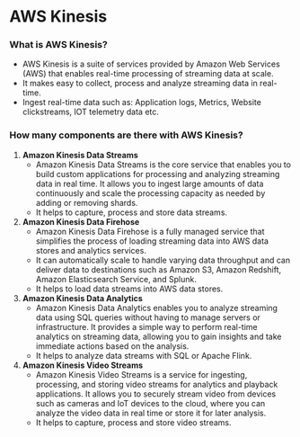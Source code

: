 # AWS Kinesis

### What is AWS Kinesis?
- AWS Kinesis is a suite of services provided by Amazon Web Services (AWS) that enables real-time processing of streaming data at scale.
- It makes easy to collect, process and analyze streaming data in real-time.
- Ingest real-time data such as: Application logs, Metrics, Website clickstreams, IOT telemetry data etc.

### How many components are there with AWS Kinesis?
1.  **Amazon Kinesis Data Streams**
	- Amazon Kinesis Data Streams is the core service that enables you to build custom applications for processing and analyzing streaming data in real time. It allows you to ingest large amounts of data continuously and scale the processing capacity as needed by adding or removing shards.
	- It helps to capture, process and store data streams.
2. **Amazon Kinesis Data Firehose**
	- Amazon Kinesis Data Firehose is a fully managed service that simplifies the process of loading streaming data into AWS data stores and analytics services. 
	- It can automatically scale to handle varying data throughput and can deliver data to destinations such as Amazon S3, Amazon Redshift, Amazon Elasticsearch Service, and Splunk.
	- It helps to load data streams into AWS data stores.
3. **Amazon Kinesis Data Analytics**
	- Amazon Kinesis Data Analytics enables you to analyze streaming data using SQL queries without having to manage servers or infrastructure. It provides a simple way to perform real-time analytics on streaming data, allowing you to gain insights and take immediate actions based on the analysis.
	- It helps to analyze data streams with SQL or Apache Flink.
4. **Amazon Kinesis Video Streams**
	- Amazon Kinesis Video Streams is a service for ingesting, processing, and storing video streams for analytics and playback applications. It allows you to securely stream video from devices such as cameras and IoT devices to the cloud, where you can analyze the video data in real time or store it for later analysis.
	- It helps to capture, process and store video streams.